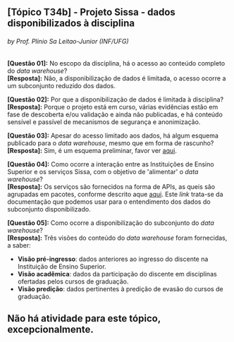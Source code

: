 ## [Tópico T34b] - Projeto Sissa - dados disponibilizados à disciplina
###### *by Prof. Plinio Sa Leitao-Junior (INF/UFG)*

**[Questão 01]:** No escopo da disciplina, há o acesso ao conteúdo completo do _data warehouse_?<br>
**[Resposta]:** Não, a disponibilização de dados é limitada, o acesso ocorre a um subconjunto reduzido dos dados.

**[Questão 02]:** Por que a disponibilização de dados é limitada à disciplina?<br>
**[Resposta]:** Porque o projeto está em curso, várias evidências estão em fase de descoberta e/ou validação e ainda não publicadas, e há conteúdo sensível e passível de mecanismos de segurança e anonimização.

**[Questão 03]:** Apesar do acesso limitado aos dados, há algum esquema publicado para o _data warehouse_, mesmo que em forma de rascunho?<br>
**[Resposta]:** Sim, é um esquema preliminar, favor ver [aqui](https://static.sissa.ufg.br/up_images/modelo.png).

**[Questão 04]:** Como ocorre a interação entre as Instituições de Ensino Superior e os serviços Sissa, com o objetivo de 'alimentar' o _data warehouse_?<br>
**[Resposta]:** Os serviços são fornecidos na forma de APIs, as queis são agrupadas em pacotes, conforme descrito aque [aqui](https://api.sissa.ufg.br/). Este _link_ trata-se da documentação que podemos usar para o entendimento dos dados do subconjunto disponibilizado.

**[Questão 05]:** Como ocorre a disponibilização do subconjunto do _data warehouse_?<br>
**[Resposta]:** Três visões do conteúdo do _data warehouse_ foram fornecidas, a saber:
- **Visão pré-ingresso**: dados anteriores ao ingresso do discente na Instituição de Ensino Superior.
- **Visão acadêmica**: dados da participação do discente em disciplinas ofertadas pelos cursos de graduação.
- **Visão predição**: dados pertinentes à predição de evasão do cursos de graduação.

## Não há atividade para este tópico, excepcionalmente.
